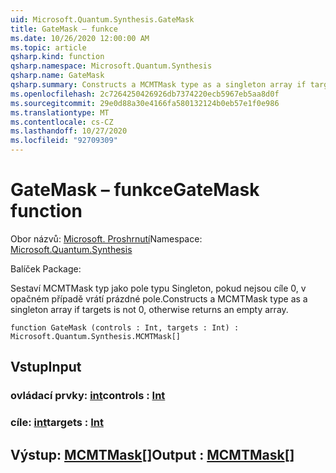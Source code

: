 ```yaml
---
uid: Microsoft.Quantum.Synthesis.GateMask
title: GateMask – funkce
ms.date: 10/26/2020 12:00:00 AM
ms.topic: article
qsharp.kind: function
qsharp.namespace: Microsoft.Quantum.Synthesis
qsharp.name: GateMask
qsharp.summary: Constructs a MCMTMask type as a singleton array if targets is not 0, otherwise returns an empty array.
ms.openlocfilehash: 2c7264250426926db7374220ecb5967eb5aa8d0f
ms.sourcegitcommit: 29e0d88a30e4166fa580132124b0eb57e1f0e986
ms.translationtype: MT
ms.contentlocale: cs-CZ
ms.lasthandoff: 10/27/2020
ms.locfileid: "92709309"
---
```

# <a name="gatemask-function"></a><span data-ttu-id="dce6f-102">GateMask – funkce</span><span class="sxs-lookup"><span data-stu-id="dce6f-102">GateMask function</span></span>

<span data-ttu-id="dce6f-103">Obor názvů: [Microsoft. Proshrnutí](xref:Microsoft.Quantum.Synthesis)</span><span class="sxs-lookup"><span data-stu-id="dce6f-103">Namespace: [Microsoft.Quantum.Synthesis](xref:Microsoft.Quantum.Synthesis)</span></span>

<span data-ttu-id="dce6f-104">Balíček [](https://nuget.org/packages/)</span><span class="sxs-lookup"><span data-stu-id="dce6f-104">Package: [](https://nuget.org/packages/)</span></span>


<span data-ttu-id="dce6f-105">Sestaví MCMTMask typ jako pole typu Singleton, pokud nejsou cíle 0, v opačném případě vrátí prázdné pole.</span><span class="sxs-lookup"><span data-stu-id="dce6f-105">Constructs a MCMTMask type as a singleton array if targets is not 0, otherwise returns an empty array.</span></span>

```qsharp
function GateMask (controls : Int, targets : Int) : Microsoft.Quantum.Synthesis.MCMTMask[]
```


## <a name="input"></a><span data-ttu-id="dce6f-106">Vstup</span><span class="sxs-lookup"><span data-stu-id="dce6f-106">Input</span></span>

### <a name="controls--int"></a><span data-ttu-id="dce6f-107">ovládací prvky: [int](xref:microsoft.quantum.lang-ref.int)</span><span class="sxs-lookup"><span data-stu-id="dce6f-107">controls : [Int](xref:microsoft.quantum.lang-ref.int)</span></span>




### <a name="targets--int"></a><span data-ttu-id="dce6f-108">cíle: [int](xref:microsoft.quantum.lang-ref.int)</span><span class="sxs-lookup"><span data-stu-id="dce6f-108">targets : [Int](xref:microsoft.quantum.lang-ref.int)</span></span>





## <a name="output--mcmtmask"></a><span data-ttu-id="dce6f-109">Výstup: [MCMTMask](xref:Microsoft.Quantum.Synthesis.MCMTMask)[]</span><span class="sxs-lookup"><span data-stu-id="dce6f-109">Output : [MCMTMask](xref:Microsoft.Quantum.Synthesis.MCMTMask)[]</span></span>

